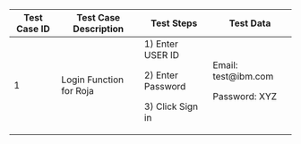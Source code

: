<!DOCTYPE html>
<html>
<body>
<table class="table table-striped">
<thead>
<tr>
<th>Test Case ID</th>
<th>Test Case Description</th>
<th>Test Steps</th>
<th>Test Data</th>
</tr>
</thead>
<tbody>
<tr><td>1</td>
<td>Login Function for Roja</td>
<td>1) Enter USER ID <p></p>
<p>2) Enter Password</p>
<p>3) Click Sign in</p>
</td>
<td>Email: test@ibm.com<p></p>
<p>Password: XYZ</p>
</td>
</tr>
</tbody>
</table>
</body>
</html>

